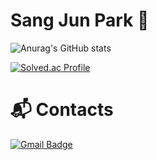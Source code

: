 # Sang Jun Park 🐘


![Anurag's GitHub stats](https://github-readme-stats.vercel.app/api?username=sangjun0412&show_icons=true&theme=orange)

[![Solved.ac Profile](http://mazassumnida.wtf/api/v2/generate_badge?boj=guaba0412)](https://solved.ac/guaba0412/)


# :mailbox_with_mail: Contacts
[![Gmail Badge](https://img.shields.io/badge/Gmail-d14836?style=flat-square&logo=Gmail&logoColor=white&link=mailto:sangjoon97@naver.com)](mailto:sangjoon97@naver.com)
